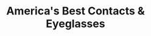 ---
title: "America's Best Contacts & Eyeglasses"
url: /hendersonville/americas-best-contacts-and-eyeglasses/
shop: optician
---